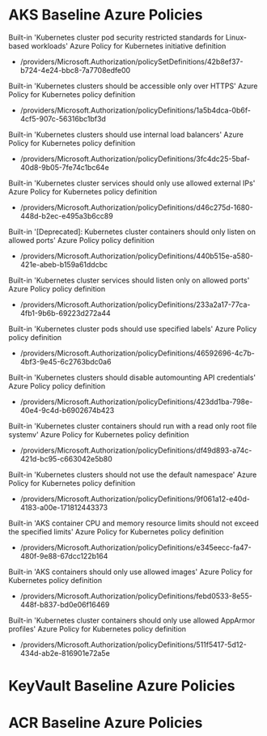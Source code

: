 # AKS Baseline Azure Policies
Built-in \'Kubernetes cluster pod security restricted standards for Linux-based workloads\' Azure Policy for Kubernetes initiative definition

* /providers/Microsoft.Authorization/policySetDefinitions/42b8ef37-b724-4e24-bbc8-7a7708edfe00

Built-in \'Kubernetes clusters should be accessible only over HTTPS\' Azure Policy for Kubernetes policy definition

* /providers/Microsoft.Authorization/policyDefinitions/1a5b4dca-0b6f-4cf5-907c-56316bc1bf3d

Built-in \'Kubernetes clusters should use internal load balancers\' Azure Policy for Kubernetes policy definition

* /providers/Microsoft.Authorization/policyDefinitions/3fc4dc25-5baf-40d8-9b05-7fe74c1bc64e

Built-in \'Kubernetes cluster services should only use allowed external IPs\' Azure Policy for Kubernetes policy definition

* /providers/Microsoft.Authorization/policyDefinitions/d46c275d-1680-448d-b2ec-e495a3b6cc89

Built-in \'[Deprecated]: Kubernetes cluster containers should only listen on allowed ports\' Azure Policy policy definition

* /providers/Microsoft.Authorization/policyDefinitions/440b515e-a580-421e-abeb-b159a61ddcbc

Built-in \'Kubernetes cluster services should listen only on allowed ports\' Azure Policy policy definition

* /providers/Microsoft.Authorization/policyDefinitions/233a2a17-77ca-4fb1-9b6b-69223d272a44

Built-in \'Kubernetes cluster pods should use specified labels\' Azure Policy policy definition

* /providers/Microsoft.Authorization/policyDefinitions/46592696-4c7b-4bf3-9e45-6c2763bdc0a6

Built-in \'Kubernetes clusters should disable automounting API credentials\' Azure Policy policy definition

* /providers/Microsoft.Authorization/policyDefinitions/423dd1ba-798e-40e4-9c4d-b6902674b423

Built-in \'Kubernetes cluster containers should run with a read only root file systemv\' Azure Policy for Kubernetes policy definition

* /providers/Microsoft.Authorization/policyDefinitions/df49d893-a74c-421d-bc95-c663042e5b80

Built-in \'Kubernetes clusters should not use the default namespace\' Azure Policy for Kubernetes policy definition

* /providers/Microsoft.Authorization/policyDefinitions/9f061a12-e40d-4183-a00e-171812443373

Built-in \'AKS container CPU and memory resource limits should not exceed the specified limits\' Azure Policy for Kubernetes policy definition

* /providers/Microsoft.Authorization/policyDefinitions/e345eecc-fa47-480f-9e88-67dcc122b164

Built-in \'AKS containers should only use allowed images\' Azure Policy for Kubernetes policy definition

* /providers/Microsoft.Authorization/policyDefinitions/febd0533-8e55-448f-b837-bd0e06f16469

Built-in \'Kubernetes cluster containers should only use allowed AppArmor profiles\' Azure Policy for Kubernetes policy definition

* /providers/Microsoft.Authorization/policyDefinitions/511f5417-5d12-434d-ab2e-816901e72a5e

# KeyVault Baseline Azure Policies

# ACR Baseline Azure Policies